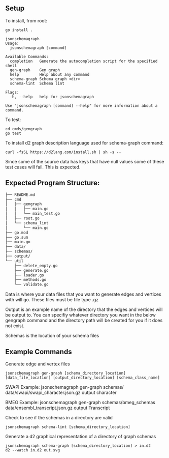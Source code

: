 ## Setup

To install, from root:
```
go install .
```

```
jsonschemagraph
Usage:
  jsonschemagraph [command]

Available Commands:
  completion   Generate the autocompletion script for the specified shell
  gen-graph    Gen graph
  help         Help about any command
  schema-graph Schema graph <dir>
  schema-lint  Schema lint

Flags:
  -h, --help   help for jsonschemagraph

Use "jsonschemagraph [command] --help" for more information about a command.
```

To test:
```
cd cmds/gengraph
go test
```

To install d2 graph description language used for schema-graph command:
```
curl -fsSL https://d2lang.com/install.sh | sh -s --
```

Since some of the source data has keys that have null values some of these test cases will fail. This is expected.

## Expected Program Structure:
```bash
├── README.md
├── cmd
│   ├── gengraph
│   │   ├── main.go
│   │   └── main_test.go
│   ├── root.go
│   └── schema_lint
│       └── main.go
├── go.mod
├── go.sum
├── main.go
├── data/ 
├── schemas/
├── output/
└── util
    ├── delete_empty.go
    ├── generate.go
    ├── loader.go
    ├── methods.go
    └── validate.go
```

Data is where your data files that you want to generate edges and vertices with will go. These files must be file type .gz

Output is an example name of the directory that the edges and vertices will be output to. You can specifiy whatever directory you want in the below gengraph command and the directory path will be created for you if it does not exist.

Schemas is the location of your schema files

## Example Commands
Generate edge and vertex files 
```
jsonschemagraph gen-graph [schema_directory_location] [data_file_location] [output_directory_location] [schema_class_name]
```
SWAPI Example: jsonschemagraph gen-graph schemas/ data/swapi/swapi_character.json.gz output character

BMEG Example: jsonschemagraph gen-graph schemas/bmeg_schemas data/ensembl_transcript.json.gz output Transcript

Check to see if the schemas in a directory are valid
```
jsonschemagraph schema-lint [schema_directory_location]
```

Generate a d2 graphical representation of a directory of graph schemas
```
jsonschemagraph schema-graph [schema_directory_location] > in.d2
d2 --watch in.d2 out.svg 
```

